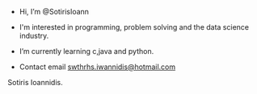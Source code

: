 - Hi, I’m @SotirisIoann
- I'm interested in programming, problem solving and the data science industry.
- I’m currently learning c,java and python.

- Contact email swthrhs.iwannidis@hotmail.com


Sotiris Ioannidis.
